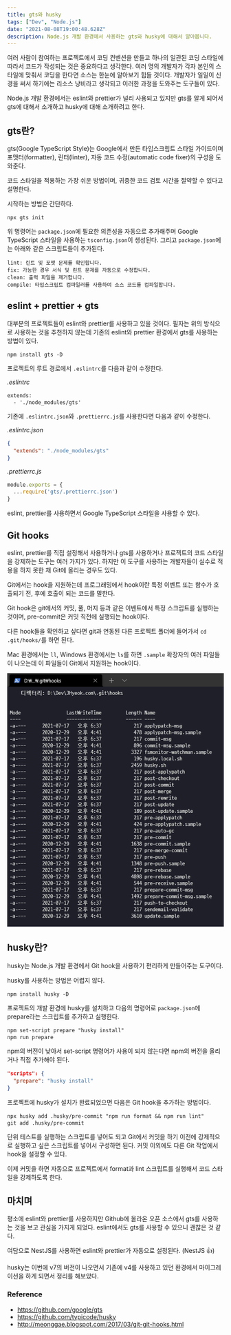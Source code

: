 ```yaml
---
title: gts와 husky
tags: ["Dev", "Node.js"]
date: "2021-08-08T19:00:48.628Z"
description: Node.js 개발 환경에서 사용하는 gts와 husky에 대해서 알아봅니다.
---
```


여러 사람이 참여하는 프로젝트에서 코딩 컨벤션을 만들고 하나의 일관된 코딩 스타일에 따라서 코드가 작성되는 것은 중요하다고 생각한다. 여러 명의 개발자가 각자 본인의 스타일에 맞춰서 코딩을 한다면 소스는 한눈에 알아보기 힘들 것이다. 개발자가 일일이 신경을 써서 하기에는 리소스 낭비라고 생각되고 이러한 과정을 도와주는 도구들이 있다.

Node.js 개발 환경에서는 eslint와 prettier가 널리 사용되고 있지만 gts를 알게 되어서 gts에 대해서 소개하고 husky에 대해 소개하려고 한다.

## gts란?

gts(Google TypeScript Style)는 Google에서 만든 타입스크립트 스타일 가이드이며 포맷터(formatter), 린터(linter), 자동 코드 수정(automatic code fixer)의 구성을 도와준다.

코드 스타일을 적용하는 가장 쉬운 방법이며, 귀중한 코드 검토 시간을 절약할 수 있다고 설명한다.

시작하는 방법은 간단하다.

```
npx gts init
```

위 명령어는 `package.json`에 필요한 의존성을 자동으로 추가해주며 Google TypeScript 스타일을 사용하는 `tsconfig.json`이 생성된다. 그리고 `package.json`에는 아래와 같은 스크립트들이 추가된다.

```
lint: 린트 및 포맷 문제를 확인합니다.
fix: 가능한 경우 서식 및 린트 문제를 자동으로 수정합니다.
clean: 출력 파일을 제거합니다.
compile: 타입스크립트 컴파일러를 사용하여 소스 코드를 컴파일합니다.
```

## eslint + prettier + gts

대부분의 프로젝트들이 eslint와 prettier를 사용하고 있을 것이다. 필자는 위의 방식으로 사용하는 것을 추천하지 않는데 기존의 eslint와 prettier 환경에서 gts를 사용하는 방법이 있다.

```
npm install gts -D
```

프로젝트의 루트 경로에서 `.eslintrc`를 다음과 같이 수정한다.

*.eslintrc*

```
extends:
  - './node_modules/gts'
```

기존에 `.eslintrc.json`와 `.prettierrc.js`를 사용한다면 다음과 같이 수정한다.

*.eslintrc.json*

```json
{
  "extends": "./node_modules/gts"
}
```

*.prettierrc.js*

```javascript
module.exports = {
  ...require('gts/.prettierrc.json')
}
```

eslint, prettier를 사용하면서 Google TypeScript 스타일을 사용할 수 있다.

## Git hooks

eslint, prettier를 직접 설정해서 사용하거나 gts를 사용하거나 프로젝트의 코드 스타일을 강제하는 도구는 여러 가지가 있다. 하지만 이 도구를 사용하는 개발자들이 실수로 적용을 하지 못한 채 Git에 올리는 경우도 있다.

Git에서는 hook을 지원하는데 프로그래밍에서 hook이란 특정 이벤트 또는 함수가 호출되기 전, 후에 호출이 되는 코드를 말한다.

Git hook은 git에서의 커밋, 풀, 머지 등과 같은 이벤트에서 특정 스크립트를 실행하는 것이며, pre-commit은 커밋 직전에 실행되는 hook이다.

다른 hook들을 확인하고 싶다면 git과 연동된 다른 프로젝트 폴더에 들어가서 `cd .git/hooks/`를 하면 된다.

Mac 환경에서는 `ll`, Windows 환경에서는 `ls`를 하면 `.sample` 확장자의 여러 파일들이 나오는데 이 파일들이 Git에서 지원하는 hook이다.

![git-hooks](./git-hooks.png)

## husky란?

husky는 Node.js 개발 환경에서 Git hook을 사용하기 편리하게 만들어주는 도구이다.

husky를 사용하는 방법은 어렵지 않다.

```
npm install husky -D
```

프로젝트의 개발 환경에 husky를 설치하고 다음의 명령어로 `package.json`에 prepare라는 스크립트를 추가하고 실행한다.

```
npm set-script prepare "husky install"
npm run prepare
```

npm의 버전이 낮아서 set-script 명령어가 사용이 되지 않는다면 npm의 버전을 올리거나 직접 추가해야 된다.

```json
"scripts": {
  "prepare": "husky install"
}
```

프로젝트에 husky가 설치가 완료되었으면 다음은 Git hook을 추가하는 방법이다.

```
npx husky add .husky/pre-commit "npm run format && npm run lint"
git add .husky/pre-commit
```

단위 테스트를 실행하는 스크립트를 넣어도 되고 Git에서 커밋을 하기 이전에 강제적으로 실행하고 싶은 스크립트를 넣어서 구성하면 된다. 커밋 이외에도 다른 Git 작업에서 hook을 설정할 수 있다.

이제 커밋을 하면 자동으로 프로젝트에서 format과 lint 스크립트를 실행해서 코드 스타일을 강제하도록 한다.

## 마치며

평소에 eslint와 prettier를 사용하지만 Github에 올라온 오픈 소스에서 gts를 사용하는 것을 보고 관심을 가지게 되었다. eslint에서도 gts를 사용할 수 있으니 괜찮은 것 같다.

여담으로 NestJS를 사용하면 eslint와 prettier가 자동으로 설정된다. (NestJS 👍)

husky는 이번에 v7의 버전이 나오면서 기존에 v4를 사용하고 있던 환경에서 마이그레이션을 하게 되면서 정리를 해보았다.

### Reference
- https://github.com/google/gts
- https://github.com/typicode/husky
- http://meonggae.blogspot.com/2017/03/git-git-hooks.html